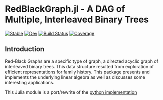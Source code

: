 # RedBlackGraph.jl - A DAG of Multiple, Interleaved Binary Trees

[![Stable](https://img.shields.io/badge/docs-stable-blue.svg)](https://rappdw.github.io/RedBlackGraph.jl/stable)
[![Dev](https://img.shields.io/badge/docs-dev-blue.svg)](https://rappdw.github.io/RedBlackGraph.jl/dev)
[![Build Status](https://ci.appveyor.com/api/projects/status/7f3nqx8oq02pdewy/branch/main?svg=true)](https://ci.appveyor.com/project/rappdw/redblackgraph-jl/branch/main)
[![Coverage](https://codecov.io/gh/rappdw/RedBlackGraph.jl/branch/main/graph/badge.svg)](https://codecov.io/gh/rappdw/RedBlackGraph.jl)

## Introduction
Red-Black Graphs are a specific type of graph, a directed acyclic graph of interleaved binary trees. This data 
structure resulted from exploration of efficient representations for family history. This package presents and 
implements the underlying linear algebra as well as discusses some interesting applications.

This Julia module is a port/rewrite of the [python implementation](https://github.com/rappdw/redblackgraph)
